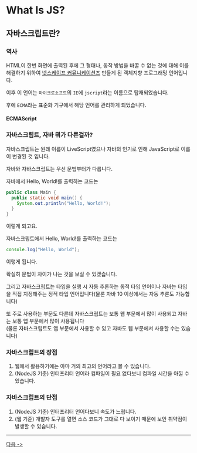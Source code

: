 # What Is JS?

## 자바스크립트란?

### 역사

HTML이 한번 화면에 출력된 후에 그 형태나, 동작 방법을 바꿀 수 없는 것에 대해 이를 해결하기 위하여 [넷스케이프 커뮤니케이션즈](https://ko.wikipedia.org/wiki/%EB%84%B7%EC%8A%A4%EC%BC%80%EC%9D%B4%ED%94%84) 만들게 된 객체지향 프로그래밍 언어입니다.

이후 이 언어는 `마이크로소프트`의 `IE`에 `jscript`라는 이름으로 탑재되었습니다.

후에 `ECMA`라는 표준화 기구에서 해당 언어를 관리하게 되었습니다.

#### ECMAScript

### 자바스크립트, 자바 뭐가 다른걸까?

자바스크립트는 원래 이름이 LiveScript였으나 자바의 인기로 인해 JavaScript로 이름이 변경된 것 입니다.

자바와 자바스크립트는 우선 문법부터가 다릅니다.

자바에서 Hello, World!를 출력하는 코드는

```java
public class Main {
  public static void main() {
    System.out.println("Hello, World!");
  }
}
```

이렇게 되고요.

자바스크립트에서 Hello, World!를 출력하는 코드는

```js
console.log("Hello, World");
```

이렇게 됩니다.

확실히 문법이 차이가 나는 것을 보실 수 있겠습니다.

그리고 자바스크립트는 타입을 실행 시 자동 추론하는 동적 타입 언어이나 자바는 타입을 직접 지정해주는 정적 타입 언어입니다(물론 자바 10 이상에서는 자동 추론도 가능합니다)

또 주로 사용하는 부문도 다른데 자바스크립트는 보통 웹 부문에서 많이 사용되고 자바는 보통 앱 부문에서 많이 사용됩니다  
(물론 자바스크립트도 앱 부문에서 사용할 수 있고 자바도 웹 부문에서 사용할 수는 있습니다)

### 자바스크립트의 장점

1. 웹에서 활용하기에는 아마 거의 최고의 언어라고 볼 수 있습니다.
2. (NodeJS 기준) 인터프리터 언어라 컴파일이 필요 없다보니 컴파일 시간을 아낄 수 있습니다.

### 자바스크립트의 단점

1. (NodeJS 기준) 인터프리터 언어다보니 속도가 느립니다.
2. (웹 기준) 개발자 도구를 열면 소스 코드가 그대로 다 보이기 때문에 보안 취약점이 발생할 수 있습니다.

---

[다음 ->](1.whatIsJS.md)
